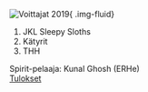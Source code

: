 ![Voittajat 2019](/images/jss2019-voittajat.jpg){ .img-fluid}

1. JKL Sleepy Sloths
2. Kätyrit
3. THH

Spirit-pelaaja: Kunal Ghosh (ERHe)\
[Tulokset](/tulokset/2019/)
